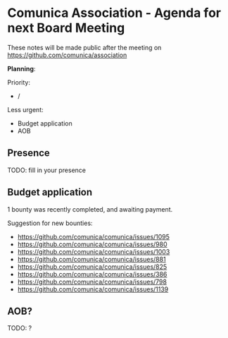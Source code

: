 # Comunica Association - Agenda for next Board Meeting

These notes will be made public after the meeting on https://github.com/comunica/association

**Planning**:

Priority:

- /

Less urgent:

- Budget application
- AOB

## Presence

TODO: fill in your presence

## Budget application

1 bounty was recently completed, and awaiting payment.

Suggestion for new bounties:

- https://github.com/comunica/comunica/issues/1095
- https://github.com/comunica/comunica/issues/980
- https://github.com/comunica/comunica/issues/1003
- https://github.com/comunica/comunica/issues/881
- https://github.com/comunica/comunica/issues/825
- https://github.com/comunica/comunica/issues/386
- https://github.com/comunica/comunica/issues/798
- https://github.com/comunica/comunica/issues/1139

## AOB?

TODO: ?


